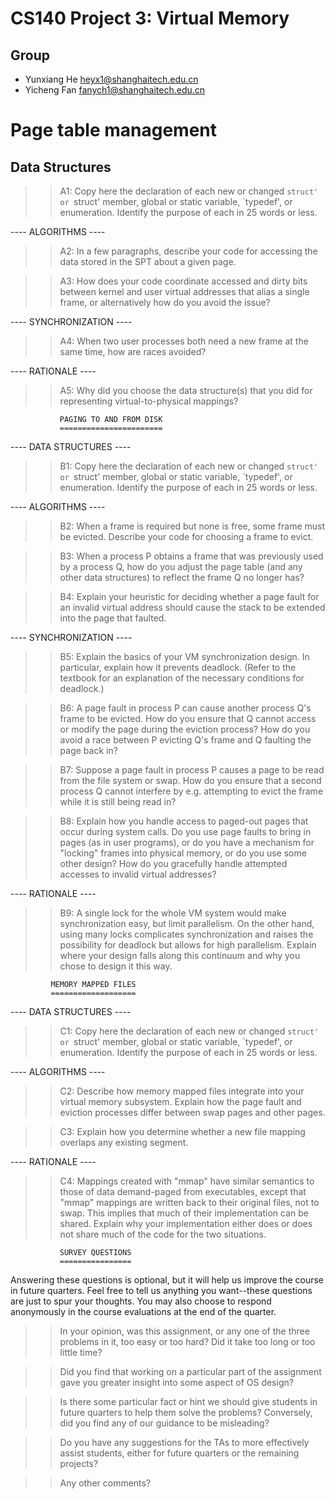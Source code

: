 # CS140 Project 3: Virtual Memory
## Group
- Yunxiang He <heyx1@shanghaitech.edu.cn>
- Yicheng Fan <fanych1@shanghaitech.edu.cn>

# Page table management
## Data Structures

>> A1: Copy here the declaration of each new or changed `struct' or
>> `struct' member, global or static variable, `typedef', or
>> enumeration.  Identify the purpose of each in 25 words or less.

---- ALGORITHMS ----

>> A2: In a few paragraphs, describe your code for accessing the data
>> stored in the SPT about a given page.

>> A3: How does your code coordinate accessed and dirty bits between
>> kernel and user virtual addresses that alias a single frame, or
>> alternatively how do you avoid the issue?

---- SYNCHRONIZATION ----

>> A4: When two user processes both need a new frame at the same time,
>> how are races avoided?

---- RATIONALE ----

>> A5: Why did you choose the data structure(s) that you did for
>> representing virtual-to-physical mappings?

               PAGING TO AND FROM DISK
               =======================

---- DATA STRUCTURES ----

>> B1: Copy here the declaration of each new or changed `struct' or
>> `struct' member, global or static variable, `typedef', or
>> enumeration.  Identify the purpose of each in 25 words or less.

---- ALGORITHMS ----

>> B2: When a frame is required but none is free, some frame must be
>> evicted.  Describe your code for choosing a frame to evict.

>> B3: When a process P obtains a frame that was previously used by a
>> process Q, how do you adjust the page table (and any other data
>> structures) to reflect the frame Q no longer has?

>> B4: Explain your heuristic for deciding whether a page fault for an
>> invalid virtual address should cause the stack to be extended into
>> the page that faulted.

---- SYNCHRONIZATION ----

>> B5: Explain the basics of your VM synchronization design.  In
>> particular, explain how it prevents deadlock.  (Refer to the
>> textbook for an explanation of the necessary conditions for
>> deadlock.)

>> B6: A page fault in process P can cause another process Q's frame
>> to be evicted.  How do you ensure that Q cannot access or modify
>> the page during the eviction process?  How do you avoid a race
>> between P evicting Q's frame and Q faulting the page back in?

>> B7: Suppose a page fault in process P causes a page to be read from
>> the file system or swap.  How do you ensure that a second process Q
>> cannot interfere by e.g. attempting to evict the frame while it is
>> still being read in?

>> B8: Explain how you handle access to paged-out pages that occur
>> during system calls.  Do you use page faults to bring in pages (as
>> in user programs), or do you have a mechanism for "locking" frames
>> into physical memory, or do you use some other design?  How do you
>> gracefully handle attempted accesses to invalid virtual addresses?

---- RATIONALE ----

>> B9: A single lock for the whole VM system would make
>> synchronization easy, but limit parallelism.  On the other hand,
>> using many locks complicates synchronization and raises the
>> possibility for deadlock but allows for high parallelism.  Explain
>> where your design falls along this continuum and why you chose to
>> design it this way.

             MEMORY MAPPED FILES
             ===================

---- DATA STRUCTURES ----

>> C1: Copy here the declaration of each new or changed `struct' or
>> `struct' member, global or static variable, `typedef', or
>> enumeration.  Identify the purpose of each in 25 words or less.

---- ALGORITHMS ----

>> C2: Describe how memory mapped files integrate into your virtual
>> memory subsystem.  Explain how the page fault and eviction
>> processes differ between swap pages and other pages.

>> C3: Explain how you determine whether a new file mapping overlaps
>> any existing segment.

---- RATIONALE ----

>> C4: Mappings created with "mmap" have similar semantics to those of
>> data demand-paged from executables, except that "mmap" mappings are
>> written back to their original files, not to swap.  This implies
>> that much of their implementation can be shared.  Explain why your
>> implementation either does or does not share much of the code for
>> the two situations.

               SURVEY QUESTIONS
               ================

Answering these questions is optional, but it will help us improve the
course in future quarters.  Feel free to tell us anything you
want--these questions are just to spur your thoughts.  You may also
choose to respond anonymously in the course evaluations at the end of
the quarter.

>> In your opinion, was this assignment, or any one of the three problems
>> in it, too easy or too hard?  Did it take too long or too little time?

>> Did you find that working on a particular part of the assignment gave
>> you greater insight into some aspect of OS design?

>> Is there some particular fact or hint we should give students in
>> future quarters to help them solve the problems?  Conversely, did you
>> find any of our guidance to be misleading?

>> Do you have any suggestions for the TAs to more effectively assist
>> students, either for future quarters or the remaining projects?

>> Any other comments?